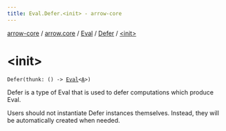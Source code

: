 ```yaml
---
title: Eval.Defer.<init> - arrow-core
---
```


[arrow-core](../../../index.html) / [arrow.core](../../index.html) / [Eval](../index.html) / [Defer](index.html) / [&lt;init&gt;](./-init-.html)

# &lt;init&gt;

`Defer(thunk: () -> `[`Eval`](../index.html)`<`[`A`](index.html#A)`>)`

Defer is a type of Eval that is used to defer computations which produce Eval.

Users should not instantiate Defer instances themselves. Instead, they will be automatically created when needed.

